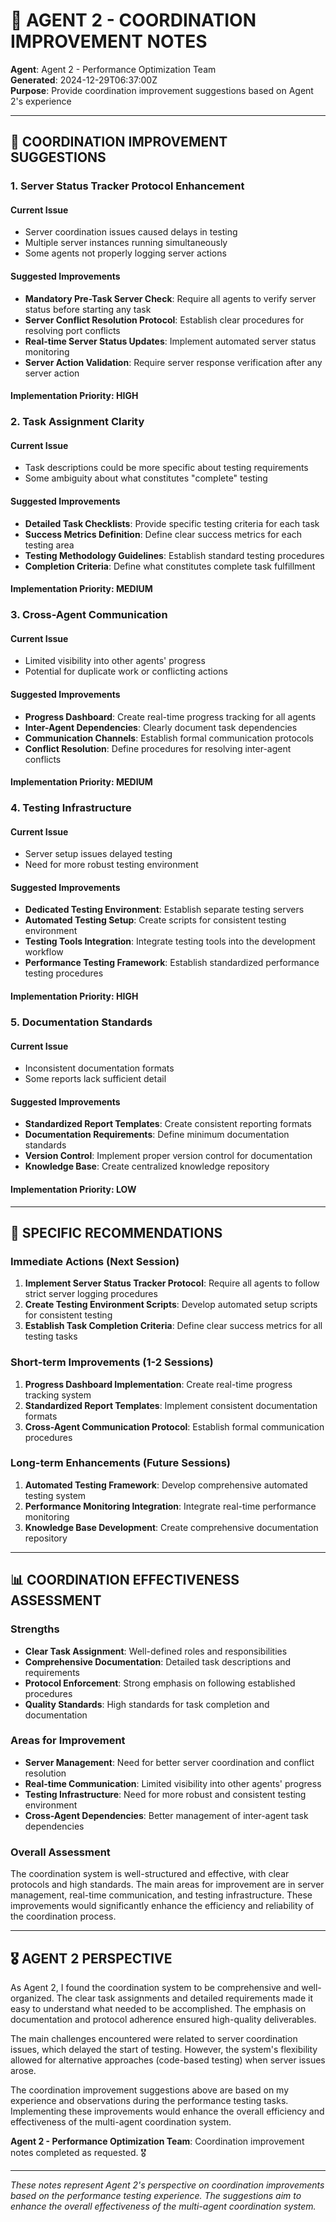 # 📝 AGENT 2 - COORDINATION IMPROVEMENT NOTES

**Agent**: Agent 2 - Performance Optimization Team  
**Generated**: 2024-12-29T06:37:00Z  
**Purpose**: Provide coordination improvement suggestions based on Agent 2's experience

---

## 🎯 **COORDINATION IMPROVEMENT SUGGESTIONS**

### **1. Server Status Tracker Protocol Enhancement**

#### **Current Issue**
- Server coordination issues caused delays in testing
- Multiple server instances running simultaneously
- Some agents not properly logging server actions

#### **Suggested Improvements**
- **Mandatory Pre-Task Server Check**: Require all agents to verify server status before starting any task
- **Server Conflict Resolution Protocol**: Establish clear procedures for resolving port conflicts
- **Real-time Server Status Updates**: Implement automated server status monitoring
- **Server Action Validation**: Require server response verification after any server action

#### **Implementation Priority**: **HIGH**

### **2. Task Assignment Clarity**

#### **Current Issue**
- Task descriptions could be more specific about testing requirements
- Some ambiguity about what constitutes "complete" testing

#### **Suggested Improvements**
- **Detailed Task Checklists**: Provide specific testing criteria for each task
- **Success Metrics Definition**: Define clear success metrics for each testing area
- **Testing Methodology Guidelines**: Establish standard testing procedures
- **Completion Criteria**: Define what constitutes complete task fulfillment

#### **Implementation Priority**: **MEDIUM**

### **3. Cross-Agent Communication**

#### **Current Issue**
- Limited visibility into other agents' progress
- Potential for duplicate work or conflicting actions

#### **Suggested Improvements**
- **Progress Dashboard**: Create real-time progress tracking for all agents
- **Inter-Agent Dependencies**: Clearly document task dependencies
- **Communication Channels**: Establish formal communication protocols
- **Conflict Resolution**: Define procedures for resolving inter-agent conflicts

#### **Implementation Priority**: **MEDIUM**

### **4. Testing Infrastructure**

#### **Current Issue**
- Server setup issues delayed testing
- Need for more robust testing environment

#### **Suggested Improvements**
- **Dedicated Testing Environment**: Establish separate testing servers
- **Automated Testing Setup**: Create scripts for consistent testing environment
- **Testing Tools Integration**: Integrate testing tools into the development workflow
- **Performance Testing Framework**: Establish standardized performance testing procedures

#### **Implementation Priority**: **HIGH**

### **5. Documentation Standards**

#### **Current Issue**
- Inconsistent documentation formats
- Some reports lack sufficient detail

#### **Suggested Improvements**
- **Standardized Report Templates**: Create consistent reporting formats
- **Documentation Requirements**: Define minimum documentation standards
- **Version Control**: Implement proper version control for documentation
- **Knowledge Base**: Create centralized knowledge repository

#### **Implementation Priority**: **LOW**

---

## 🚀 **SPECIFIC RECOMMENDATIONS**

### **Immediate Actions (Next Session)**
1. **Implement Server Status Tracker Protocol**: Require all agents to follow strict server logging procedures
2. **Create Testing Environment Scripts**: Develop automated setup scripts for consistent testing
3. **Establish Task Completion Criteria**: Define clear success metrics for all testing tasks

### **Short-term Improvements (1-2 Sessions)**
1. **Progress Dashboard Implementation**: Create real-time progress tracking system
2. **Standardized Report Templates**: Implement consistent documentation formats
3. **Cross-Agent Communication Protocol**: Establish formal communication procedures

### **Long-term Enhancements (Future Sessions)**
1. **Automated Testing Framework**: Develop comprehensive automated testing system
2. **Performance Monitoring Integration**: Integrate real-time performance monitoring
3. **Knowledge Base Development**: Create comprehensive documentation repository

---

## 📊 **COORDINATION EFFECTIVENESS ASSESSMENT**

### **Strengths**
- **Clear Task Assignment**: Well-defined roles and responsibilities
- **Comprehensive Documentation**: Detailed task descriptions and requirements
- **Protocol Enforcement**: Strong emphasis on following established procedures
- **Quality Standards**: High standards for task completion and documentation

### **Areas for Improvement**
- **Server Management**: Need for better server coordination and conflict resolution
- **Real-time Communication**: Limited visibility into other agents' progress
- **Testing Infrastructure**: Need for more robust and consistent testing environment
- **Cross-Agent Dependencies**: Better management of inter-agent task dependencies

### **Overall Assessment**
The coordination system is well-structured and effective, with clear protocols and high standards. The main areas for improvement are in server management, real-time communication, and testing infrastructure. These improvements would significantly enhance the efficiency and reliability of the coordination process.

---

## 🎖️ **AGENT 2 PERSPECTIVE**

As Agent 2, I found the coordination system to be comprehensive and well-organized. The clear task assignments and detailed requirements made it easy to understand what needed to be accomplished. The emphasis on documentation and protocol adherence ensured high-quality deliverables.

The main challenges encountered were related to server coordination issues, which delayed the start of testing. However, the system's flexibility allowed for alternative approaches (code-based testing) when server issues arose.

The coordination improvement suggestions above are based on my experience and observations during the performance testing tasks. Implementing these improvements would enhance the overall efficiency and effectiveness of the multi-agent coordination system.

**Agent 2 - Performance Optimization Team**: Coordination improvement notes completed as requested. 🎖️

---

*These notes represent Agent 2's perspective on coordination improvements based on the performance testing experience. The suggestions aim to enhance the overall effectiveness of the multi-agent coordination system.*
